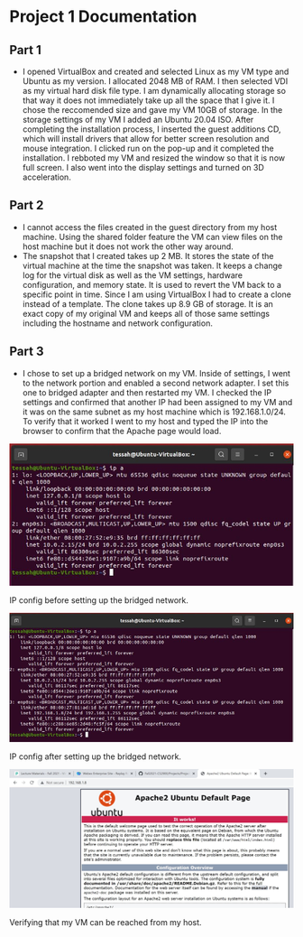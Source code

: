 # Project 1 Documentation
## Part 1
- I opened VirtualBox and created and selected Linux as my VM type and Ubuntu as my version. I allocated 2048 MB of RAM. I then selected VDI as my virtual hard disk file type. I am dynamically allocating storage so that way it does not immediately take up all the space that I give it. I chose the reccomended size and gave my VM 10GB of storage. In the storage settings of my VM I added an Ubuntu 20.04 ISO. After completing the installation process, I inserted the guest additions CD, which will install drivers that allow for better screen resolution and mouse integration. I clicked run on the pop-up and it completed the installation. I rebboted my VM and resized the window so that it is now full screen. I also went into the display settings and turned on 3D acceleration.

## Part 2
- I cannot access the files created in the guest directory from my host machine. Using the shared folder feature the VM can view files on the host machine but it does not work the other way around.
- The snapshot that I created takes up 2 MB. It stores the state of the virtual machine at the time the snapshot was taken. It keeps a change log for the virtual disk as well as the VM settings, hardware configuration, and memory state. It is used to revert the VM back to a specific point in time. Since I am using VirtualBox I had to create a clone instead of a template. The clone takes up 8.9 GB of storage. It is an exact copy of my original VM and keeps all of those same settings including the hostname and network configuration.

## Part 3
- I chose to set up a bridged network on my VM. Inside of settings, I went to the network portion and enabled a second network adapter. I set this one to bridged adapter and then restarted my VM. I checked the IP settings and confirmed that another IP had been assigned to my VM and it was on the same subnet as my host machine which is 192.168.1.0/24. To verify that it worked I went to my host and typed the IP into the browser to confirm that the Apache page would load.

![IP config before](Images/IPconfig1.JPG)

IP config before setting up the bridged network.

![IP config after](Images/IPconfig2.JPG)

IP config after setting up the bridged network.

![IP test](Images/Bridged.JPG)

Verifying that my VM can be reached from my host.